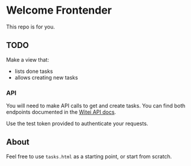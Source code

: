 # Welcome Frontender

This repo is for you.

## TODO

Make a view that:

* lists done tasks
* allows creating new tasks

### API

You will need to make API calls to get and create tasks.
You can find both endpoints documented in the [Witei API docs](https://witei.docs.apiary.io/).

Use the test token provided to authenticate your requests.

## About

Feel free to use `tasks.html` as a starting point, or start from scratch.
